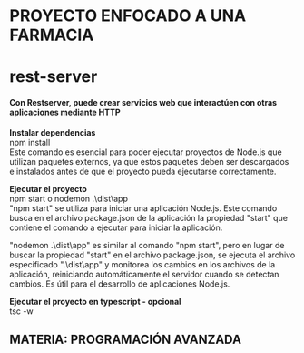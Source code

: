 # PROYECTO ENFOCADO A UNA FARMACIA
# rest-server
#### Con Restserver, puede crear servicios web que interactúen con otras aplicaciones mediante HTTP

**Instalar dependencias**<br>
npm install <br>
Este comando es esencial para poder ejecutar proyectos de Node.js que utilizan paquetes externos, ya que estos paquetes deben ser descargados e instalados antes de que el proyecto pueda ejecutarse correctamente.

**Ejecutar el proyecto**<br>
npm start o nodemon .\dist\app <br>
"npm start" se utiliza para iniciar una aplicación Node.js. Este comando busca en el archivo package.json de la aplicación la propiedad "start" que contiene el comando a ejecutar para iniciar la aplicación. <br>

"nodemon .\dist\app" es similar al comando "npm start", pero en lugar de buscar la propiedad "start" en el archivo package.json, se ejecuta el archivo especificado ".\dist\app" y monitorea los cambios en los archivos de la aplicación, reiniciando automáticamente el servidor cuando se detectan cambios. Es útil para el desarrollo de aplicaciones Node.js. <br>

**Ejecutar el proyecto en typescript - opcional** <br>
tsc -w <br>

## MATERIA: PROGRAMACIÓN AVANZADA
